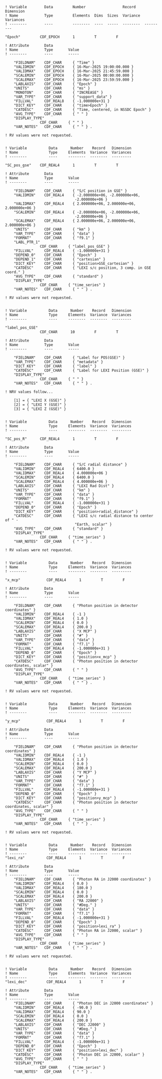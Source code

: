     ! Variable        Data         Number                 Record   Dimension
    ! Name            Type         Elements  Dims  Sizes  Variance  Variances
    ! --------        ----         --------  ----  -----  --------  ---------  

    "Epoch"         CDF_EPOCH      1         T         F

    ! Attribute       Data
    ! Name            Type       Value
    ! --------        ----       -----

        "FIELDNAM"    CDF_CHAR     { "Time" }
        "VALIDMIN"    CDF_EPOCH    { 16-Mar-2025 19:00:00.000 }
        "VALIDMAX"    CDF_EPOCH    { 16-Mar-2025 21:45:59.000 }
        "SCALEMIN"    CDF_EPOCH    { 16-Mar-2025 00:00:00.000 }
        "SCALEMAX"    CDF_EPOCH    { 16-Mar-2025 23:59:59.000 }
        "LABLAXIS"    CDF_CHAR     { "Epoch" }
        "UNITS"       CDF_CHAR     { "ms" }
        "MONOTON"     CDF_CHAR     { "INCREASE" }
        "VAR_TYPE"    CDF_CHAR     { "support_data" }
        "FILLVAL"     CDF_REAL8    { -1.000000e+31 }
        "DICT_KEY"    CDF_CHAR     { "time>Epoch" }
        "CATDESC"     CDF_CHAR     { "Time, centered, in NSSDC Epoch" }
        "AVG_TYPE"    CDF_CHAR     { " " }
        "DISPLAY_TYPE"
                    CDF_CHAR     { " " }
        "VAR_NOTES"   CDF_CHAR     { " " } .

    ! RV values were not requested.


    ! Variable          Data      Number    Record   Dimension
    ! Name              Type     Elements  Variance  Variances
    ! --------          ----     --------  --------  ---------

    "SC_pos_gse"    CDF_REAL4      1         T         T

    ! Attribute       Data
    ! Name            Type       Value
    ! --------        ----       -----

        "FIELDNAM"    CDF_CHAR     { "S/C position in GSE" }
        "VALIDMIN"    CDF_REAL4    { -2.000000e+06, -2.000000e+06,
                                    -2.000000e+06 }
        "VALIDMAX"    CDF_REAL4    { 2.000000e+06, 2.000000e+06, 2.000000e+06 }
        "SCALEMIN"    CDF_REAL4    { -2.000000e+06, -2.000000e+06,
                                    -2.000000e+06 }
        "SCALEMAX"    CDF_REAL4    { 2.000000e+06, 2.000000e+06, 2.000000e+06 }
        "UNITS"       CDF_CHAR     { "km" }
        "VAR_TYPE"    CDF_CHAR     { "data" }
        "FORMAT"      CDF_CHAR     { "f9.1" }
        "LABL_PTR_1"
                    CDF_CHAR     { "label_pos_GSE" }
        "FILLVAL"     CDF_REAL4    { -1.000000e+31 }
        "DEPEND_0"    CDF_CHAR     { "Epoch" }
        "DEPEND_1"    CDF_CHAR     { "cartesian" }
        "DICT_KEY"    CDF_CHAR     { "position>GSE_cartesian" }
        "CATDESC"     CDF_CHAR     { "LEXI s/c position, 3 comp. in GSE coord." }
        "AVG_TYPE"    CDF_CHAR     { "standard" }
        "DISPLAY_TYPE"
                    CDF_CHAR     { "time_series" }
        "VAR_NOTES"   CDF_CHAR     { " " } .

    ! RV values were not requested.


    ! Variable          Data      Number    Record   Dimension
    ! Name              Type     Elements  Variance  Variances
    ! --------          ----     --------  --------  ---------

    "label_pos_GSE"
                    CDF_CHAR      10         F         T

    ! Attribute       Data
    ! Name            Type       Value
    ! --------        ----       -----

        "FIELDNAM"    CDF_CHAR     { "Label for POS(GSE)" }
        "VAR_TYPE"    CDF_CHAR     { "metadata" }
        "DICT_KEY"    CDF_CHAR     { "label" }
        "CATDESC"     CDF_CHAR     { "Label for LEXI Position (GSE)" }
        "DISPLAY_TYPE"
                    CDF_CHAR     { " " }
        "VAR_NOTES"   CDF_CHAR     { " " } .

    ! NRV values follow...

        [1] = { "LEXI X (GSE)" }
        [2] = { "LEXI Y (GSE)" }
        [3] = { "LEXI Z (GSE)" }


    ! Variable          Data      Number    Record   Dimension
    ! Name              Type     Elements  Variance  Variances
    ! --------          ----     --------  --------  ---------

    "SC_pos_R"      CDF_REAL4      1         T         F

    ! Attribute       Data
    ! Name            Type       Value
    ! --------        ----       -----

        "FIELDNAM"    CDF_CHAR     { "S/C radial distance" }
        "VALIDMIN"    CDF_REAL4    { 6400.0 }
        "VALIDMAX"    CDF_REAL4    { 4.000000e+06 }
        "SCALEMIN"    CDF_REAL4    { 6400.0 }
        "SCALEMAX"    CDF_REAL4    { 4.000000e+06 }
        "LABLAXIS"    CDF_CHAR     { "LEXI Rad Dist" }
        "UNITS"       CDF_CHAR     { "km" }
        "VAR_TYPE"    CDF_CHAR     { "data" }
        "FORMAT"      CDF_CHAR     { "f9.1" }
        "FILLVAL"     CDF_REAL4    { -1.000000e+31 }
        "DEPEND_0"    CDF_CHAR     { "Epoch" }
        "DICT_KEY"    CDF_CHAR     { "position>radial_distance" }
        "CATDESC"     CDF_CHAR     { "LEXI s/c radial distance to center of " -
                                    "Earth, scalar" }
        "AVG_TYPE"    CDF_CHAR     { "standard" }
        "DISPLAY_TYPE"
                    CDF_CHAR     { "time_series" }
        "VAR_NOTES"   CDF_CHAR     { " " } .

    ! RV values were not requested.


    ! Variable          Data      Number    Record   Dimension
    ! Name              Type     Elements  Variance  Variances
    ! --------          ----     --------  --------  ---------

    "x_mcp"            CDF_REAL4      1         T         F

    ! Attribute       Data
    ! Name            Type       Value
    ! --------        ----       -----

        "FIELDNAM"    CDF_CHAR     { "Photon position in detector coordinates" }
        "VALIDMIN"    CDF_REAL4    { -1 }
        "VALIDMAX"    CDF_REAL4    { 1.0 }
        "SCALEMIN"    CDF_REAL4    { 0.0 }
        "SCALEMAX"    CDF_REAL4    { 200.0 }
        "LABLAXIS"    CDF_CHAR     { "X MCP" }
        "UNITS"       CDF_CHAR     { "#" }
        "VAR_TYPE"    CDF_CHAR     { "data" }
        "FORMAT"      CDF_CHAR     { "f7.1" }
        "FILLVAL"     CDF_REAL4    { -1.000000e+31 }
        "DEPEND_0"    CDF_CHAR     { "Epoch" }
        "DICT_KEY"    CDF_CHAR     { "position>x_mcp" }
        "CATDESC"     CDF_CHAR     { "Photon position in detector coordinates, scalar" }
        "AVG_TYPE"    CDF_CHAR     { " " }
        "DISPLAY_TYPE"
                    CDF_CHAR     { "time_series" }
        "VAR_NOTES"   CDF_CHAR     { " " } .

    ! RV values were not requested.


    ! Variable          Data      Number    Record   Dimension
    ! Name              Type     Elements  Variance  Variances
    ! --------          ----     --------  --------  ---------

    "y_mcp"            CDF_REAL4      1         T         F

    ! Attribute       Data
    ! Name            Type       Value
    ! --------        ----       -----

        "FIELDNAM"    CDF_CHAR     { "Photon position in detector coordinates" }
        "VALIDMIN"    CDF_REAL4    { -1 }
        "VALIDMAX"    CDF_REAL4    { 1.0 }
        "SCALEMIN"    CDF_REAL4    { 0.0 }
        "SCALEMAX"    CDF_REAL4    { 200.0 }
        "LABLAXIS"    CDF_CHAR     { "Y MCP" }
        "UNITS"       CDF_CHAR     { "#" }
        "VAR_TYPE"    CDF_CHAR     { "data" }
        "FORMAT"      CDF_CHAR     { "f7.1" }
        "FILLVAL"     CDF_REAL4    { -1.000000e+31 }
        "DEPEND_0"    CDF_CHAR     { "Epoch" }
        "DICT_KEY"    CDF_CHAR     { "position>y_mcp" }
        "CATDESC"     CDF_CHAR     { "Photon position in detector coordinates, scalar" }
        "AVG_TYPE"    CDF_CHAR     { " " }
        "DISPLAY_TYPE"
                    CDF_CHAR     { "time_series" }
        "VAR_NOTES"   CDF_CHAR     { " " } .

    ! RV values were not requested.


    ! Variable          Data      Number    Record   Dimension
    ! Name              Type     Elements  Variance  Variances
    ! --------          ----     --------  --------  ---------
    "lexi_ra"          CDF_REAL4      1         T         F

    ! Attribute       Data
    ! Name            Type       Value
    ! --------        ----       -----
        "FIELDNAM"    CDF_CHAR     { "Photon RA in J2000 coordinates" }
        "VALIDMIN"    CDF_REAL4    { 0.0 }
        "VALIDMAX"    CDF_REAL4    { 180.0 }
        "SCALEMIN"    CDF_REAL4    { 0.0 }
        "SCALEMAX"    CDF_REAL4    { 200.0 }
        "LABLAXIS"    CDF_CHAR     { "RA J2000" }
        "UNITS"       CDF_CHAR     { "#Deg." }
        "VAR_TYPE"    CDF_CHAR     { "data" }
        "FORMAT"      CDF_CHAR     { "f7.1" }
        "FILLVAL"     CDF_REAL4    { -1.000000e+31 }
        "DEPEND_0"    CDF_CHAR     { "Epoch" }
        "DICT_KEY"    CDF_CHAR     { "position>lexi_ra" }
        "CATDESC"     CDF_CHAR     { "Photon RA in J2000, scalar" }
        "AVG_TYPE"    CDF_CHAR     { " " }
        "DISPLAY_TYPE"
                    CDF_CHAR     { "time_series" }
        "VAR_NOTES"   CDF_CHAR     { " " } .

    ! RV values were not requested.


    ! Variable          Data      Number    Record   Dimension
    ! Name              Type     Elements  Variance  Variances
    ! --------          ----     --------  --------  ---------
    "lexi_dec"         CDF_REAL4      1         T         F
    
    ! Attribute       Data
    ! Name            Type       Value
    ! --------        ----       -----
        "FIELDNAM"    CDF_CHAR     { "Photon DEC in J2000 coordinates" }
        "VALIDMIN"    CDF_REAL4    { -90.0 }
        "VALIDMAX"    CDF_REAL4    { 90.0 }
        "SCALEMIN"    CDF_REAL4    { 0.0 }
        "SCALEMAX"    CDF_REAL4    { 200.0 }
        "LABLAXIS"    CDF_CHAR     { "DEC J2000" }
        "UNITS"       CDF_CHAR     { "#Deg." }
        "VAR_TYPE"    CDF_CHAR     { "data" }
        "FORMAT"      CDF_CHAR     { "f7.1" }
        "FILLVAL"     CDF_REAL4    { -1.000000e+31 }
        "DEPEND_0"    CDF_CHAR     { "Epoch" }
        "DICT_KEY"    CDF_CHAR     { "position>lexi_dec" }
        "CATDESC"     CDF_CHAR     { "Photon DEC in J2000, scalar" }
        "AVG_TYPE"    CDF_CHAR     { " " }
        "DISPLAY_TYPE"
                    CDF_CHAR     { "time_series" }
        "VAR_NOTES"   CDF_CHAR     { " " } .

